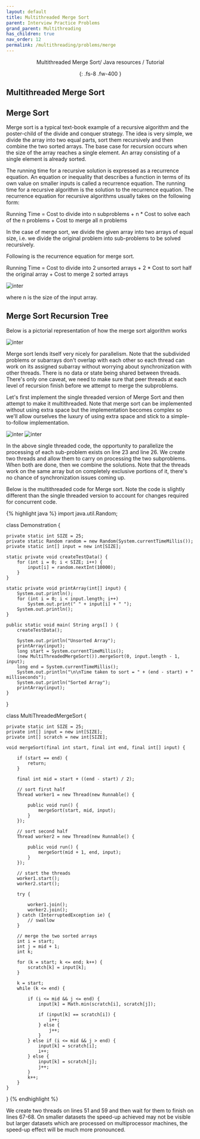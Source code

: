 ```yaml
---
layout: default
title: Multithreaded Merge Sort
parent: Interview Practice Problems
grand_parent: Multithreading
has_children: true
nav_order: 12
permalink: /multithreading/problems/merge
---
```

<div align="center" markdown="1">
Multithreaded Merge Sort/ Java resources / Tutorial

{: .fs-8 .fw-400 }
</div>

## Multithreaded Merge Sort

## Merge Sort
Merge sort is a typical text-book example of a recursive algorithm and the poster-child of the divide and conquer strategy. The idea is very simple, we divide the array into two equal parts, sort them recursively and then combine the two sorted arrays. The base case for recursion occurs when the size of the array reaches a single element. An array consisting of a single element is already sorted.

The running time for a recursive solution is expressed as a recurrence equation. An equation or inequality that describes a function in terms of its own value on smaller inputs is called a recurrence equation. The running time for a recursive algorithm is the solution to the recurrence equation. The recurrence equation for recursive algorithms usually takes on the following form:

Running Time = Cost to divide into n subproblems + n * Cost to solve each of the n problems + Cost to merge all n problems

In the case of merge sort, we divide the given array into two arrays of equal size, i.e. we divide the original problem into sub-problems to be solved recursively.

Following is the recurrence equation for merge sort.

Running Time = Cost to divide into 2 unsorted arrays + 2 * Cost to sort half the original array + Cost to merge 2 sorted arrays

![inter](https://raw.githubusercontent.com/TestJavaDev/java-resources/master/resources/inter/inter57.png)

where n is the size of the input array.

## Merge Sort Recursion Tree
Below is a pictorial representation of how the merge sort algorithm works

![inter](https://raw.githubusercontent.com/TestJavaDev/java-resources/master/resources/inter/inter58.png)

Merge sort lends itself very nicely for parallelism. Note that the subdivided problems or subarrays don't overlap with each other so each thread can work on its assigned subarray without worrying about synchronization with other threads. There is no data or state being shared between threads. There's only one caveat, we need to make sure that peer threads at each level of recursion finish before we attempt to merge the subproblems.

Let's first implement the single threaded version of Merge Sort and then attempt to make it multithreaded. Note that merge sort can be implemented without using extra space but the implementation becomes complex so we'll allow ourselves the luxury of using extra space and stick to a simple-to-follow implementation.

![inter](https://raw.githubusercontent.com/TestJavaDev/java-resources/master/resources/inter/inter59.png)
![inter](https://raw.githubusercontent.com/TestJavaDev/java-resources/master/resources/inter/inter60.png)

In the above single threaded code, the opportunity to parallelize the processing of each sub-problem exists on line 23 and line 26. We create two threads and allow them to carry on processing the two subproblems. When both are done, then we combine the solutions. Note that the threads work on the same array but on completely exclusive portions of it, there's no chance of synchronization issues coming up.

Below is the multithreaded code for Merge sort. Note the code is slightly different than the single threaded version to account for changes required for concurrent code.

{% highlight java %}
import java.util.Random;

class Demonstration {
  
    private static int SIZE = 25;
    private static Random random = new Random(System.currentTimeMillis());
    private static int[] input = new int[SIZE];
  
    static private void createTestData() {
        for (int i = 0; i < SIZE; i++) {
            input[i] = random.nextInt(10000);
        }
    }

    static private void printArray(int[] input) {
        System.out.println();
        for (int i = 0; i < input.length; i++)
            System.out.print(" " + input[i] + " ");
        System.out.println();
    }
  
    public static void main( String args[] ) {
        createTestData();
        
        System.out.println("Unsorted Array");
        printArray(input);
        long start = System.currentTimeMillis();
        (new MultiThreadedMergeSort()).mergeSort(0, input.length - 1, input);
        long end = System.currentTimeMillis();
        System.out.println("\n\nTime taken to sort = " + (end - start) + " milliseconds");
        System.out.println("Sorted Array");
        printArray(input);
    }
}

class MultiThreadedMergeSort {

    private static int SIZE = 25;
    private int[] input = new int[SIZE];
    private int[] scratch = new int[SIZE];

    void mergeSort(final int start, final int end, final int[] input) {

        if (start == end) {
            return;
        }

        final int mid = start + ((end - start) / 2);

        // sort first half
        Thread worker1 = new Thread(new Runnable() {

            public void run() {
                mergeSort(start, mid, input);
            }
        });

        // sort second half
        Thread worker2 = new Thread(new Runnable() {

            public void run() {
                mergeSort(mid + 1, end, input);
            }
        });

        // start the threads
        worker1.start();
        worker2.start();

        try {

            worker1.join();
            worker2.join();
        } catch (InterruptedException ie) {
            // swallow
        }

        // merge the two sorted arrays
        int i = start;
        int j = mid + 1;
        int k;

        for (k = start; k <= end; k++) {
            scratch[k] = input[k];
        }

        k = start;
        while (k <= end) {

            if (i <= mid && j <= end) {
                input[k] = Math.min(scratch[i], scratch[j]);

                if (input[k] == scratch[i]) {
                    i++;
                } else {
                    j++;
                }
            } else if (i <= mid && j > end) {
                input[k] = scratch[i];
                i++;
            } else {
                input[k] = scratch[j];
                j++;
            }
            k++;
        }
    }
}
{% endhighlight %}

We create two threads on lines 51 and 59 and then wait for them to finish on lines 67-68. On smaller datasets the speed-up achieved may not be visible but larger datasets which are processed on multiprocessor machines, the speed-up effect will be much more pronounced.